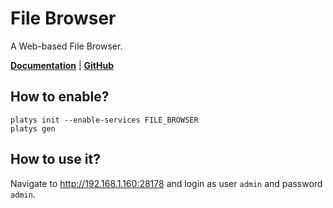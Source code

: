 # File Browser

A Web-based File Browser.

**[Documentation](https://filebrowser.org/)** | **[GitHub](https://github.com/filebrowser/filebrowser)** 

## How to enable?

```
platys init --enable-services FILE_BROWSER
platys gen
```

## How to use it?

Navigate to <http://192.168.1.160:28178> and login as user `admin` and password `admin`. 